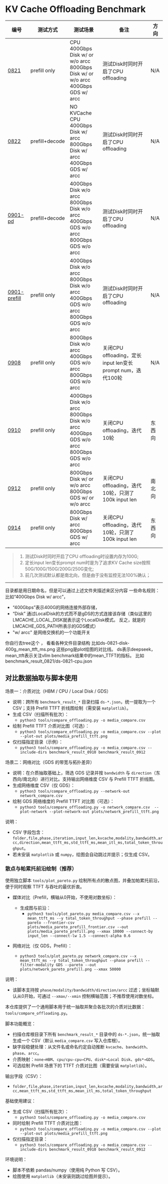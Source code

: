 # KV Cache Offloading Benchmark

| 编号| 测试方式     |  测试场景  |     备注     | 方向  |
| --- | ----------- | ----- | -------------------- | ---------- |
| [0821](./benchmark_result_0821/)  |   prefill only    |  CPU<br>400Gbps Disk w/ or w/o arcc<br>800Gbps Disk w/ or w/o arcc<br>400Gbps GDS w/ arcc       |      测试Disk时同时开启了CPU offloading     | N/A |
| [0822](./benchmark_result_0822/)  |   prefill+decode  |  NO KVCache<br>CPU<br>400Gbps Disk w/ arcc<br>800Gbps Disk w/ arcc<br>400Gbps GDS w/ arcc      |      测试Disk时同时开启了CPU offloading    | N/A |
| [0901-pd](./benchmark_result_0901_pd/)  |   prefill+decode  |  400Gbps Disk w/o arcc<br>800Gbps Disk w/o arcc<br>400Gbps GDS w/o arcc<br>800Gbps GDS w/o arcc      |      测试Disk时同时开启了CPU offloading    | N/A |
| [0901-prefill](./benchmark_result_0901_prefill/)  |   prefill only  |  400Gbps Disk w/o arcc<br>800Gbps Disk w/o arcc<br>400Gbps GDS w/o arcc<br>800Gbps GDS w/o arcc      |      测试Disk时同时开启了CPU offloading    | N/A |
| [0908](./benchmark_result_0908/) |   prefill only  |  800Gbps Disk w/o arcc<br>400Gbps GDS w/o arcc<br>800Gbps GDS w/o arcc      |     关闭CPU offloading，定长input len变长prompt num，迭代100轮     | N/A |
| [0910](./benchmark_result_0910/)  |   prefill only  |  400Gbps Disk w/o arcc<br>800Gbps Disk w/o arcc<br>400Gbps GDS w/o arcc<br>800Gbps GDS w/o arcc   |     关闭CPU offloading，迭代10轮      | 东西向 |
| [0912](./benchmark_result_0912<br>)  |   prefill only  |  800Gbps Disk w/ or w/o arcc<br>800Gbps GDS w/ or w/o arcc      |     关闭CPU offloading，迭代10轮，只测了100k input len   | 南北向 |
| [0914](./benchmark_result_0914/)  |   prefill only  |  800Gbps Disk w/ arcc<br>800Gbps GDS w/ arcc      |     关闭CPU offloading，迭代10轮，只测了100k input len | 东西向 |

> 1. 测试Disk时同时开启了CPU offloading时设置内存为100G;
> 2. 定长input len变长prompt num时是为了追求KV Cache size按照50G/100G/150G/200G/250G变化;
> 3. 前几次测试默认都是南北向，但是由于没有监控无法100%确认；


----
目录都是用日期命名，但是可以通过上述文件夹描述来区分内容
一些命名规则：
比如“400Gbps Disk w/ arcc”，
- “400Gbps”表示400G的网络连接外部存储，
- “Disk” 通过LocalDisk的方式而不是gDS的方式连接该存储（类似这里的LMCACHE_LOCAL_DISK就表示这个LocalDisk模式。 反之，就是的LMCACHE_GDS_PATH所表示的GDS模式）
- "w/ arcc" 是网络交换机的一个功能开关

你自行去tree这个 ， 看看各种文件目录结构
比如ds-0821-disk-400g_mean_ttft_ms.png
这些png是plot绘图的对比线。 ds表示deepseek， mean_ttft表示关注vllm benchmark结果中的mean_TTFT的指标。
比如benchmark_result_0821/ds-0821-cpu.json

## 对比数据抽取与脚本使用

场景一：介质对比（HBM / CPU / Local Disk / GDS）
- 说明：跨所有 `benchmark_result_*` 目录扫描 `ds-*.json`，统一提取为一个 CSV；支持 Prefill TTFT 折线图绘制（需安装 `matplotlib`）。
- 生成 CSV（扫描所有批次）：
  - `python3 tools/compare_offloading.py -o media_compare.csv`
- 绘制 Prefill TTFT 介质对比图（可选）：
  - `python3 tools/compare_offloading.py -o media_compare.csv --plot --plot-out plots/media_prefill_ttft.png`
- 仅扫描指定目录（示例）：
  - `python3 tools/compare_offloading.py -o media_compare.csv --include-dirs benchmark_result_0910 benchmark_result_0912`

场景二：网络对比（GDS 的带宽与拓扑差异）
- 说明：在介质抽取基础上，筛选 GDS 记录并按 `bandwidth` 与 `direction`（东西向/南北向）进行对比。支持输出网络维度 CSV 与 Prefill TTFT 折线图。
- 生成网络维度 CSV（仅 GDS）：
  - `python3 tools/compare_offloading.py --network-out network_compare.csv`
- 绘制 GDS 网络维度的 Prefill TTFT 对比图（可选）：
  - `python3 tools/compare_offloading.py -o network_compare.csv  --plot-network --plot-network-out plots/network_prefill_ttft.png`

说明：
- CSV 字段包含：`folder,file,phase,iteration,input_len,kvcache,modality,bandwidth,arcc,direction,mean_ttft_ms,std_ttft_ms,mean_itl_ms,total_token_throughput`。
- 若未安装 `matplotlib` 或 `numpy`，绘图会自动跳过并提示；仅生成 CSV。

### 散点与帕累托前沿绘制（推荐）

使用独立脚本 `tools/plot_pareto.py` 绘制所有点的散点图，并叠加帕累托前沿，便于同时观察 TTFT 与吞吐的最优折衷。

- 媒体对比（Prefill，横轴从0开始，不使用对数坐标）：
  - 生成图与前沿：
    - `python3 tools/plot_pareto.py media_compare.csv --x mean_ttft_ms --y total_token_throughput --phase prefill --pareto --frontier-csv plots/media_pareto_prefill_frontier.csv --out plots/media_pareto_prefill.png --xmax 10000 --connect-by input_len --connect-lw 1.5 --connect-alpha 0.6`

- 网络对比（仅 GDS，Prefill）：
  - `python3 tools/plot_pareto.py network_compare.csv --x mean_ttft_ms --y total_token_throughput --phase prefill --filter-modality GDS --pareto --out plots/network_pareto_prefill.png --xmax 50000`

说明：
- 该脚本支持按 `phase/modality/bandwidth/direction/arcc` 过滤；坐标轴默认从0开始，可通过 `--xmax/--xmin` 控制横轴范围；不推荐使用对数坐标。

本仓库提供了一个通用脚本用于统一抽取并聚合各批次的介质对比数据：`tools/compare_offloading.py`。

脚本功能概览：
- 扫描仓库根目录下所有 `benchmark_result_*` 目录中的 `ds-*.json`，统一抽取生成一个 CSV（默认 `media_compare.csv` 写入仓库根）。
- 缺字段稳健处理：从文件名或命名约定自动推断 `kvcache`、`bandwidth`、`phase`、`arcc`。
- 介质映射：`none→HBM`、`cpu/cpu-cpu→CPU`、`disk*→Local Disk`、`gds*→GDS`。
- 可选绘制 Prefill 场景下的 TTFT 介质对比图（需要安装 `matplotlib`）。

输出字段（CSV）：
- `folder,file,phase,iteration,input_len,kvcache,modality,bandwidth,arcc,mean_ttft_ms,std_ttft_ms,mean_itl_ms,total_token_throughput`

基础使用建议：
- 生成 CSV（扫描所有批次）：
  - `python3 tools/compare_offloading.py -o media_compare.csv`
- 同时绘制 Prefill TTFT 介质对比图：
  - `python3 tools/compare_offloading.py -o media_compare.csv --plot --plot-out plots/media_prefill_ttft.png`
- 仅扫描指定目录：
  - `python3 tools/compare_offloading.py -o media_compare.csv --include-dirs benchmark_result_0910 benchmark_result_0912`

环境说明：
- 脚本不依赖 pandas/numpy（使用纯 Python 写 CSV）。
- 绘图使用 `matplotlib`（未安装则跳过绘图并提示）。